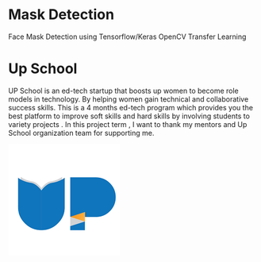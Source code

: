 # Mask Detection

Face Mask Detection using Tensorflow/Keras OpenCV Transfer Learning 


# Up School

UP School is an ed-tech startup that boosts up women to become role models in technology. By helping women gain technical and collaborative success skills. This is a 4 months ed-tech program which provides you the best platform to improve soft skills and hard skills by involving students to variety projects . In this project term ,  I want to thank my mentors and Up School organization team for supporting me.

![Screenshot](readmeImages/upschool.png)
